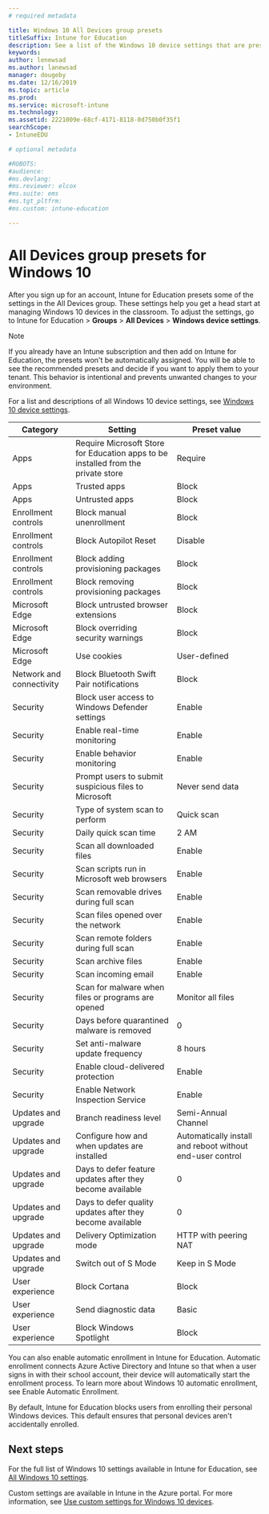 ```yaml
---
# required metadata

title: Windows 10 All Devices group presets
titleSuffix: Intune for Education
description: See a list of the Windows 10 device settings that are preset at time of signup
keywords:
author: lenewsad
ms.author: lanewsad
manager: dougeby
ms.date: 12/16/2019
ms.topic: article
ms.prod:
ms.service: microsoft-intune
ms.technology:
ms.assetid: 2221009e-68cf-4171-8118-0d750b0f35f1
searchScope:
- IntuneEDU

# optional metadata

#ROBOTS:
#audience:
#ms.devlang:
#ms.reviewer: elcox
#ms.suite: ems
#ms.tgt_pltfrm:
#ms.custom: intune-education

---
```


# All Devices group presets for Windows 10
After you sign up for an account, Intune for Education presets some of the settings in the All Devices group. These settings help you get a head start at managing Windows 10 devices in the classroom. To adjust the settings, go to Intune for Education > **Groups** > **All Devices** > **Windows device settings**.  

> [!NOTE]
> If you already have an Intune subscription and then add on Intune for Education, the presets won't be automatically assigned. You will be able to see the recommended presets and decide if you want to apply them to your tenant. This behavior is intentional and prevents unwanted changes to your environment.      

For a list and descriptions of all Windows 10 device settings, see [Windows 10 device settings](all-edu-settings-windows.md).  

|Category|Setting|Preset value|
|---|---|---|
|Apps|Require Microsoft Store for Education apps to be installed from the private store|Require|
|Apps|Trusted apps|Block|  
|Apps|Untrusted apps|Block| 
|Enrollment controls|Block manual unenrollment|Block|
|Enrollment controls|Block Autopilot Reset|Disable|
|Enrollment controls|Block adding provisioning packages|Block|
|Enrollment controls|Block removing provisioning packages|Block|
|Microsoft Edge|Block untrusted browser extensions |Block|
|Microsoft Edge|Block overriding security warnings |Block|
|Microsoft Edge|Use cookies|User-defined
|Network and connectivity|Block Bluetooth Swift Pair notifications |Block
|Security|Block user access to Windows Defender settings|Enable
|Security|Enable real-time monitoring|Enable
|Security|Enable behavior monitoring|Enable
|Security|Prompt users to submit suspicious files to Microsoft|Never send data
|Security|Type of system scan to perform|Quick scan|
|Security|Daily quick scan time|2 AM|
|Security|Scan all downloaded files|Enable|
|Security|Scan scripts run in Microsoft web browsers|Enable|
|Security|Scan removable drives during full scan|Enable|
|Security|Scan files opened over the network|Enable|
|Security|Scan remote folders during full scan|Enable|
|Security|Scan archive files|Enable|
|Security|Scan incoming email|Enable|
|Security|Scan for malware when files or programs are opened|Monitor all files|
|Security|Days before quarantined malware is removed|0|
|Security|Set anti-malware update frequency|8 hours|
|Security|Enable cloud-delivered protection|Enable|
|Security|Enable Network Inspection Service|Enable|
|Updates and upgrade |Branch readiness level|Semi-Annual Channel|
|Updates and upgrade |Configure how and when updates are installed|Automatically install and reboot without end-user control| 
|Updates and upgrade |Days to defer feature updates after they become available |0|
|Updates and upgrade |Days to defer quality updates after they become available  |0|
|Updates and upgrade |Delivery Optimization mode|HTTP with peering NAT |
|Updates and upgrade |Switch out of S Mode|Keep in S Mode|
|User experience|Block Cortana|Block|
|User experience|Send diagnostic data|Basic|
|User experience|Block Windows Spotlight|Block|  

You can also enable automatic enrollment in Intune for Education. Automatic enrollment connects Azure Active Directory and Intune so that when a user signs in with their school account, their device will automatically start the enrollment process. To learn more about Windows 10 automatic enrollment, see Enable Automatic Enrollment. 
 
By default, Intune for Education blocks users from enrolling their personal Windows devices. This default ensures that personal devices aren't accidentally enrolled.  

## Next steps
For the full list of Windows 10 settings available in Intune for Education, see [All Windows 10 settings](all-edu-settings-windows.md).  

Custom settings are available in Intune in the Azure portal. For more information, see [Use custom settings for Windows 10 devices](https://docs.microsoft.com/intune/custom-settings-windows-10).  